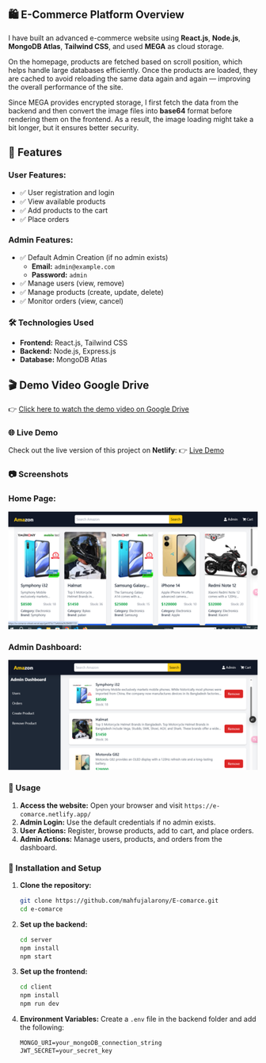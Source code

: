 ## 🛍️ E-Commerce Platform Overview

I have built an advanced e-commerce website using **React.js**, **Node.js**, **MongoDB Atlas**, **Tailwind CSS**, and used **MEGA** as cloud storage.

On the homepage, products are fetched based on scroll position, which helps handle large databases efficiently. Once the products are loaded, they are cached to avoid reloading the same data again and again — improving the overall performance of the site.

Since MEGA provides encrypted storage, I first fetch the data from the backend and then convert the image files into **base64** format before rendering them on the frontend. As a result, the image loading might take a bit longer, but it ensures better security.

## 📌 Features

### User Features:
- ✅ User registration and login
- ✅ View available products
- ✅ Add products to the cart
- ✅ Place orders

### Admin Features:
- ✅ Default Admin Creation (if no admin exists)
  - **Email:** `admin@example.com`
  - **Password:** `admin`
- ✅ Manage users (view, remove)
- ✅ Manage products (create, update, delete)
- ✅ Monitor orders (view, cancel)

### 🛠️ Technologies Used

- **Frontend:** React.js, Tailwind CSS
- **Backend:** Node.js, Express.js
- **Database:** MongoDB Atlas

## 🎬 Demo Video Google Drive

👉 [Click here to watch the demo video on Google Drive](https://drive.google.com/file/d/1ChJRZaQ9A0hB7KjuNuXsYcrFuhMOfZsK/view?usp=drive_link)



### 🌐 Live Demo

Check out the live version of this project on **Netlify**:
👉 [Live Demo](https://e-comarce.netlify.app/)

### 📷 Screenshots

### Home Page:
![Home Page](/client/public/home.png)

### Admin Dashboard:
![Admin Dashboard](/client/public/admin.png)



### 📄 Usage

1. **Access the website:** Open your browser and visit `https://e-comarce.netlify.app/`
2. **Admin Login:** Use the default credentials if no admin exists.
3. **User Actions:** Register, browse products, add to cart, and place orders.
4. **Admin Actions:** Manage users, products, and orders from the dashboard.


### 🚀 Installation and Setup

1. **Clone the repository:**
   ```bash
   git clone https://github.com/mahfujalarony/E-comarce.git
   cd e-comarce
   ```

2. **Set up the backend:**
   ```bash
   cd server
   npm install
   npm start
   ```

3. **Set up the frontend:**
   ```bash
   cd client
   npm install
   npm run dev
   ```

4. **Environment Variables:**
   Create a `.env` file in the backend folder and add the following:
   ```env
   MONGO_URI=your_mongoDB_connection_string
   JWT_SECRET=your_secret_key
   ```

